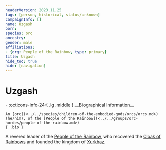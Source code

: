 ```yaml
---
headerVersion: 2023.11.25
tags: [person, historical, status/unknown]
campaignInfo: []
name: Uzgash
born:
species: orc
ancestry:
gender: male
affiliations:
- {org: People of the Rainbow, type: primary}
title: Uzgash
hide_toc: true
hide: [navigation]
---
```

# Uzgash
<div class="grid cards ext-narrow-margin ext-one-column" markdown>
- :octicons-info-24:{ .lg .middle } __Biographical Information__

    An [orc](<../../species/children-of-the-embodied-gods/orcs/orcs.md>) (he/him), of the [People of the Rainbow](<../../groups/orc-hordes/people-of-the-rainbow.md>)  
    { .bio }

</div>


A revered leader of the [People of the Rainbow](<../../groups/orc-hordes/people-of-the-rainbow.md>), who recovered the [Cloak of Rainbows](<../../things/artifacts-of-power/cloak-of-rainbows.md>) and founded the kingdom of [Xurkhaz](<../../gazetteer/istaros-watershed/xurkhaz/xurkhaz.md>).
